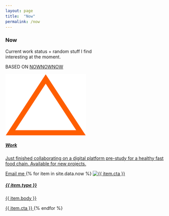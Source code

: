```yaml
---
layout: page
title:  "Now"
permalink: /now
---
```

<section class="fl w-100 ph5 ph0-ns pv6">
  <div class="tl tc-ns pt3 pb4 pb6-ns">
    <h3 class="f4 fw6 silver ttu gotham-bold tracked">Now</h3>
    <p class="f4 f3-ns fw3 sentinel-light-italic">Current work status + random stuff I find <br class="dn db-ns">interesting at the moment.</p>
    <p class="f7 fw6 silver ttu gotham-bold tracked">BASED ON <a href="https://nownownow.com/p/wMyz" target="_blank" class="silver">NOWNOWNOW</a></p>
  </div>
  <div class="w-100 w-40-ns center tl ph5-ns">
    <a href="mailto:alex@afekenst.am" class="db link pv4 pv5-ns" target="_blank">
      <img src="/assets/images/icons/work.svg" class="h2 pr2 dib v-mid">
      <h5 class="f4 fw5 ttu dib v-mid ma0 gotham-extralight">Work</h5>
      <p class="f4 fw3 sentinel-light">Just finished collaborating on a digital platform pre-study for a healthy fast food chain. Available for new projects.</p>
      <span class="db f7 silver ttu gotham-bold tracked">Email me</span>
    </a>
    {% for item in site.data.now %}
      <a href="{{ item.cta_url }}" rel="nofollow" title="{{ item.cta }}" class="db link pv4 pv5-ns" target="_blank">
        <img src="{{ item.picture }}" alt="{{ item.cta }}" class="h2 pr2 dib v-mid">
        <h5 class="f4 fw5 ttu dib v-mid ma0 gotham-extralight">{{ item.type }}</h5>
        <p class="f4 fw3 sentinel-light">{{ item.body }}</p>
        <span class="db f7 silver ttu gotham-bold tracked">{{ item.cta }}</span>
      </a>
    {% endfor %}
  </div>
</section>